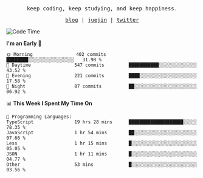 <p align="center">
  <samp>
    <span>keep coding, keep studying, and keep happiness.</span>
  </samp>
</p>

<p align="center">
  <samp>
    <a href="https://deweyou.me">blog</a>  |
    <a href="https://juejin.cn/user/4309700183594366">juejin</a> |
    <a href="https://twitter.com/ouduidui">twitter</a>
  </samp>
</p>

<!--START_SECTION:waka-->
![Code Time](http://img.shields.io/badge/Code%20Time-5%2C180%20hrs%2055%20mins-blue)

**I'm an Early 🐤** 

```text
🌞 Morning                402 commits         ████████░░░░░░░░░░░░░░░░░   31.98 % 
🌆 Daytime                547 commits         ███████████░░░░░░░░░░░░░░   43.52 % 
🌃 Evening                221 commits         ████░░░░░░░░░░░░░░░░░░░░░   17.58 % 
🌙 Night                  87 commits          ██░░░░░░░░░░░░░░░░░░░░░░░   06.92 % 
```


📊 **This Week I Spent My Time On** 

```text
💬 Programming Languages: 
TypeScript               19 hrs 28 mins      ████████████████████░░░░░   78.35 % 
JavaScript               1 hr 54 mins        ██░░░░░░░░░░░░░░░░░░░░░░░   07.66 % 
Less                     1 hr 15 mins        █░░░░░░░░░░░░░░░░░░░░░░░░   05.05 % 
JSON                     1 hr 11 mins        █░░░░░░░░░░░░░░░░░░░░░░░░   04.77 % 
Other                    53 mins             █░░░░░░░░░░░░░░░░░░░░░░░░   03.56 % 
```


<!--END_SECTION:waka-->
